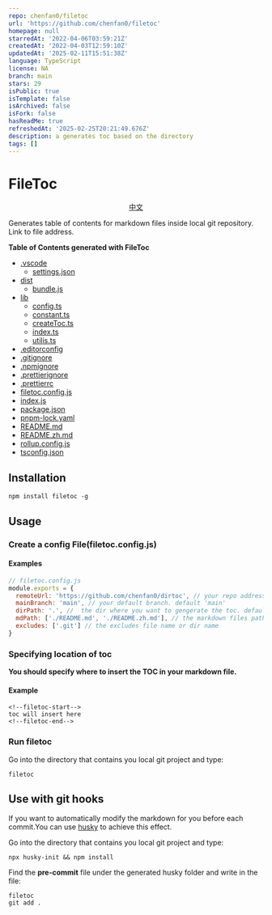 ```yaml
---
repo: chenfan0/filetoc
url: 'https://github.com/chenfan0/filetoc'
homepage: null
starredAt: '2022-04-06T03:59:21Z'
createdAt: '2022-04-03T12:59:10Z'
updatedAt: '2025-02-11T15:51:38Z'
language: TypeScript
license: NA
branch: main
stars: 29
isPublic: true
isTemplate: false
isArchived: false
isFork: false
hasReadMe: true
refreshedAt: '2025-02-25T20:21:49.676Z'
description: a generates toc based on the directory
tags: []
---
```


# FileToc

<div align=center>

[中文](https://github.com/chenfan0/filetoc/blob/main/README.zh.md)

<div align=left>
Generates table of contents for markdown files inside local git repository. Link to file address.

**Table of Contents generated with FileToc**

<!--filetoc-start-->
- [.vscode](https://github.com/chenfan0/filetoc/tree/main/.vscode)
  - [settings.json](https://github.com/chenfan0/filetoc/tree/main/.vscode/settings.json)
- [dist](https://github.com/chenfan0/filetoc/tree/main/dist)
  - [bundle.js](https://github.com/chenfan0/filetoc/tree/main/dist/bundle.js)
- [lib](https://github.com/chenfan0/filetoc/tree/main/lib)
  - [config.ts](https://github.com/chenfan0/filetoc/tree/main/lib/config.ts)
  - [constant.ts](https://github.com/chenfan0/filetoc/tree/main/lib/constant.ts)
  - [createToc.ts](https://github.com/chenfan0/filetoc/tree/main/lib/createToc.ts)
  - [index.ts](https://github.com/chenfan0/filetoc/tree/main/lib/index.ts)
  - [utilis.ts](https://github.com/chenfan0/filetoc/tree/main/lib/utilis.ts)
- [.editorconfig](https://github.com/chenfan0/filetoc/blob/main/.editorconfig)
- [.gitignore](https://github.com/chenfan0/filetoc/blob/main/.gitignore)
- [.npmignore](https://github.com/chenfan0/filetoc/blob/main/.npmignore)
- [.prettierignore](https://github.com/chenfan0/filetoc/blob/main/.prettierignore)
- [.prettierrc](https://github.com/chenfan0/filetoc/blob/main/.prettierrc)
- [filetoc.config.js](https://github.com/chenfan0/filetoc/blob/main/filetoc.config.js)
- [index.js](https://github.com/chenfan0/filetoc/blob/main/index.js)
- [package.json](https://github.com/chenfan0/filetoc/blob/main/package.json)
- [pnpm-lock.yaml](https://github.com/chenfan0/filetoc/blob/main/pnpm-lock.yaml)
- [README.md](https://github.com/chenfan0/filetoc/blob/main/README.md)
- [README.zh.md](https://github.com/chenfan0/filetoc/blob/main/README.zh.md)
- [rollup.config.js](https://github.com/chenfan0/filetoc/blob/main/rollup.config.js)
- [tsconfig.json](https://github.com/chenfan0/filetoc/blob/main/tsconfig.json)
<!--filetoc-end-->

## Installation

```shell
npm install filetoc -g
```

## Usage

### Create a config File(filetoc.config.js)

#### Examples

```js
// filetoc.config.js
module.exports = {
  remoteUrl: 'https://github.com/chenfan0/dirtoc', // your repo address
  mainBranch: 'main', // your default branch. default 'main'
  dirPath: '.', //  the dir where you want to gengerate the toc. default '.'
  mdPath: ['./README.md', './README.zh.md'], // the markdown files path, when there is only one path, it also can be a string.  default ['README.md']
  excludes: ['.git'] // the excludes file name or dir name
}
```

### Specifying location of toc

**You should specify where to insert the TOC in your markdown file.**

#### Example

```
<!--filetoc-start-->
toc will insert here
<!--filetoc-end-->
```

### Run filetoc

Go into the directory that contains you local git project and type:

```
filetoc
```
## Use with git hooks
If you want to automatically modify the markdown for you before each commit.You can use [husky](https://github.com/typicode/husky) to achieve this effect.

Go into the directory that contains you local git project and type:
```shell
npx husky-init && npm install
```
Find the **pre-commit** file under the generated husky folder and write in the file:
```
filetoc
git add .
```
